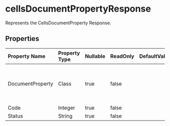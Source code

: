 # **cellsDocumentPropertyResponse**

Represents the CellsDocumentProperty Response. 

## **Properties**

| Property Name | Property Type | Nullable |  ReadOnly | DefaultValue | Description | 
| :- | :- | :- |:- |  :- | :- |
|DocumentProperty|Class|true|false |  |A property named DocumentProperty of type CellsDocumentProperty is defined with get and set accessors.|
|Code|Integer|true|false |  ||
|Status|String|true|false |  ||

